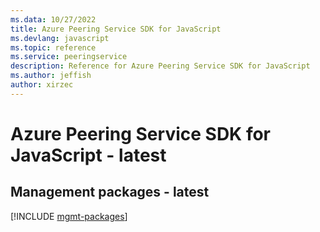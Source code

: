 ```yaml
---
ms.data: 10/27/2022
title: Azure Peering Service SDK for JavaScript
ms.devlang: javascript
ms.topic: reference
ms.service: peeringservice
description: Reference for Azure Peering Service SDK for JavaScript
ms.author: jeffish
author: xirzec
---
```

# Azure Peering Service SDK for JavaScript - latest

## Management packages - latest
[!INCLUDE [mgmt-packages](peering-service-mgmt-index.md)]